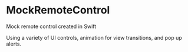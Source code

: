 # MockRemoteControl
Mock remote control created in Swift

Using a variety of UI controls, animation for view transitions, and pop up alerts.
